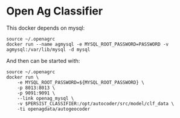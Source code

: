 Open Ag Classifier
==================

This docker depends on mysql:

    source ~/.openagrc
    docker run --name agmysql -e MYSQL_ROOT_PASSWORD=PASSWORD -v agmysql:/var/lib/mysql -d mysql

And then can be started with:

    source ~/.openagrc
    docker run \
        -e MYSQL_ROOT_PASSWORD=${MYSQL_ROOT_PASSWORD} \
        -p 8013:8013 \
        -p 9091:9091 \
        --link openag_mysql \
        -v $PERSIST_CLASSIFIER:/opt/autocoder/src/model/clf_data \
        -ti openagdata/autogeocoder
